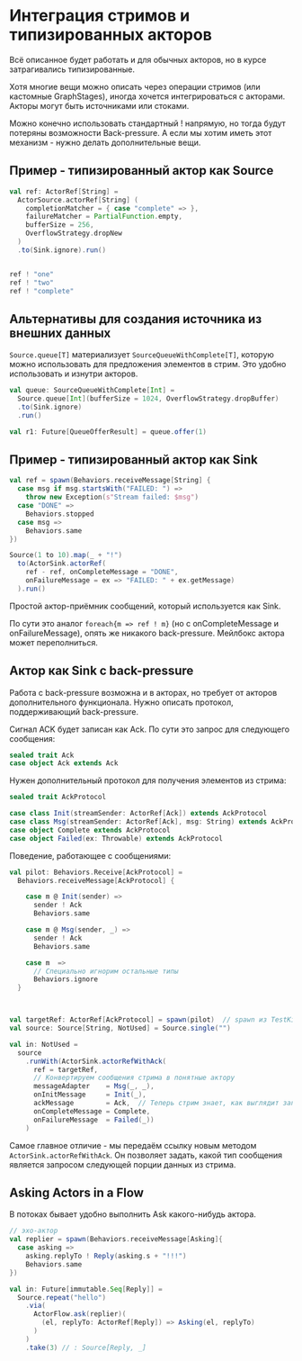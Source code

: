 # Интеграция стримов и типизированных акторов

Всё описанное будет работать и для обычных акторов, но в курсе затрагивались типизированные.

Хотя многие вещи можно описать через операции стримов (или кастомные GraphStages), иногда хочется интегрироваться с акторами. Акторы могут быть источниками или стоками.

Можно конечно использовать стандартный ! напрямую, но тогда будут потеряны возможности Back-pressure. А если мы хотим иметь этот механизм - нужно делать дополнительные вещи. 


## Пример - типизированный актор как Source

```scala
val ref: ActorRef[String] = 
  ActorSource.actorRef[String] (
    completionMatcher = { case "complete" => },
    failureMatcher = PartialFunction.empty,
    bufferSize = 256,
    OverflowStrategy.dropNew
  )
  .to(Sink.ignore).run()


ref ! "one"
ref ! "two"
ref ! "complete"
```

## Альтернативы для создания источника из внешних данных

`Source.queue[T]` материализует `SourceQueueWithComplete[T]`, которую можно использовать для предложения элементов в стрим. Это удобно использовать и изнутри акторов.

```scala
val queue: SourceQueueWithComplete[Int] =
  Source.queue[Int](bufferSize = 1024, OverflowStrategy.dropBuffer)
  .to(Sink.ignore)
  .run()

val r1: Future[QueueOfferResult] = queue.offer(1)
```

## Пример - типизированный актор как Sink

```scala
val ref = spawn(Behaviors.receiveMessage[String] {
  case msg if msg.startsWith("FAILED: ") => 
    throw new Exception(s"Stream failed: $msg")
  case "DONE" =>
    Behaviors.stopped
  case msg =>
    Behaviors.same
})

Source(1 to 10).map(_ + "!")
  to(ActorSink.actorRef(
    ref - ref, onCompleteMessage = "DONE",
    onFailureMessage = ex => "FAILED: " + ex.getMessage)
  ).run()
```

Простой актор-приёмник сообщений, который используется как Sink.

По сути это аналог `foreach{m => ref ! m}` (но с onCompleteMessage и onFailureMessage), опять же никакого back-pressure. Мейлбокс актора может переполниться.

## Актор как Sink с back-pressure

Работа с back-pressure возможна и в акторах, но требует от акторов дополнительного функционала. Нужно описать протокол, поддерживающий back-pressure.

Сигнал ACK будет записан как Ack. По сути это запрос для следующего сообщения:

```scala
sealed trait Ack
case object Ack extends Ack
```

Нужен дополнительный протокол для получения элементов из стрима:

```scala
sealed trait AckProtocol

case class Init(streamSender: ActorRef[Ack]) extends AckProtocol
case class Msg(streamSender: ActorRef[Ack], msg: String) extends AckProtocol
case object Complete extends AckProtocol
case object Failed(ex: Throwable) extends AckProtocol
```

Поведение, работающее с сообщениями:

```scala
val pilot: Behaviors.Receive[AckProtocol] =
  Behaviors.receiveMessage[AckProtocol] {

    case m @ Init(sender) =>
      sender ! Ack
      Behaviors.same

    case m @ Msg(sender, _) =>
      sender ! Ack
      Behaviors.same

    case m  =>
      // Специально игнорим остальные типы
      Behaviors.ignore
  }



val targetRef: ActorRef[AckProtocol] = spawn(pilot)  // spawn из TestKit
val source: Source[String, NotUsed] = Source.single("")

val in: NotUsed = 
  source
    .runWith(ActorSink.actorRefWithAck(
      ref = targetRef,
      // Конвертируем сообщения стрима в понятные актору
      messageAdapter    = Msg(_, _),  
      onInitMessage     = Init(_),  
      ackMessage        = Ack,  // Теперь стрим знает, как выглядит запрос от актора
      onCompleteMessage = Complete,
      onFailureMessage  = Failed(_))
    )
```

Самое главное отличие - мы передаём ссылку новым методом `ActorSink.actorRefWithAck`. Он позволяет задать, какой тип сообщения является запросом следующей порции данных из стрима. 

## Asking Actors in a Flow

В потоках бывает удобно выполнить Ask какого-нибудь актора. 

```scala
// эхо-актор
val replier = spawn(Behaviors.receiveMessage[Asking]{
  case asking =>
    asking.replyTo ! Reply(asking.s + "!!!")
    Behaviors.same
})

val in: Future[immutable.Seq[Reply]] = 
  Source.repeat("hello")
    .via(
      ActorFlow.ask(replier)(
        (el, replyTo: ActorRef[Reply]) => Asking(el, replyTo)
      )
    )
    .take(3) // : Source[Reply, _]
```